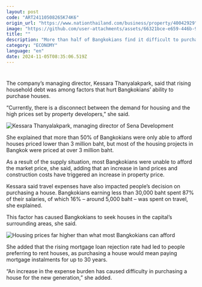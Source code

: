 ```yaml
---
layout: post
code: "ART24110508265K74K6"
origin_url: "https://www.nationthailand.com/business/property/40042929"
image: "https://github.com/user-attachments/assets/66321bce-e659-446b-9fea-881f8b210fc6"
title: ""
description: "More than half of Bangkokians find it difficult to purchase a house as their monthly salary is less than 30,000 baht while property prices have continued to rise, according to property developer Sena Development."
category: "ECONOMY"
language: "en"
date: 2024-11-05T08:35:06.519Z
---
```


# 









The company’s managing director, Kessara Thanyalakpark, said that rising household debt was among factors that hurt Bangkokians’ ability to purchase houses.

“Currently, there is a disconnect between the demand for housing and the high prices set by property developers,” she said.

  ![Kessara Thanyalakpark, managing director of Sena Development](https://github.com/user-attachments/assets/c151d016-6b7e-4416-b759-9ca47343b7e4)

She explained that more than 50% of Bangkokians were only able to afford houses priced lower than 3 million baht, but most of the housing projects in Bangkok were priced at over 3 million baht.

As a result of the supply situation, most Bangkokians were unable to afford the market price, she said, adding that an increase in land prices and construction costs have triggered an increase in property price.

Kessara said travel expenses have also impacted people’s decision on purchasing a house. Bangkokians earning less than 30,000 baht spent 87% of their salaries, of which 16% – around 5,000 baht – was spent on travel, she explained.

This factor has caused Bangkokians to seek houses in the capital’s surrounding areas, she said.

  ![Housing prices far higher than what most Bangkokians can afford](https://github.com/user-attachments/assets/ab2cec60-0b54-41d7-b574-7ef81804b3c2)

She added that the rising mortgage loan rejection rate had led to people preferring to rent houses, as purchasing a house would mean paying mortgage instalments for up to 30 years.

“An increase in the expense burden has caused difficulty in purchasing a house for the new generation,” she added.

